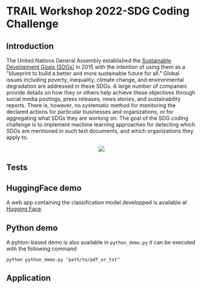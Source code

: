 # TRAIL Workshop 2022-SDG Coding Challenge

## Introduction

The United Nations General Assembly established the [Sustainable Development Goals (SDGs)](https://sdgs.un.org/goals) in 2015 with the intention of using them as a "blueprint to build a better and more sustainable future for all." Global issues including poverty, inequality, climate change, and environmental degradation are addressed in these SDGs. A large number of companies provide details on how they or others help achieve these objectives through social media postings, press releases, news stories, and sustainability reports. There is, however, no systematic method for monitoring the declared actions for particular businesses and organizations, or for aggregating what SDGs they are working on.
The goal of the SDG coding challenge is to implement machine learning approaches for detecting which SDGs are mentioned in such text documents, and which organizations they apply to.

<p align="center">
  <img src="https://user-images.githubusercontent.com/70629561/188598571-b4962be3-1aa1-4d57-b2b8-7cc473e6afd4.png"
</p>

## Tests

## HuggingFace demo

A web app containing the classification model developped is available at [Hugging Face](https://huggingface.co/spaces/DelinteNicolas/SDG).

## Python demo

A pyhton-based demo is also available in ```python_demo.py``` it can be executed with the following command

```
python python_demo.py "path/to/pdf_or_txt"
```

## Application
